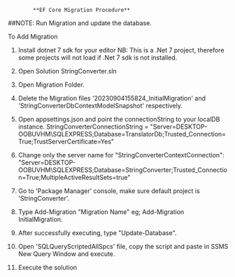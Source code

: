 			**EF Core Migration Procedure**
##NOTE: Run Migration and update the database.


 To Add Migration

1. Install dotnet 7 sdk for your editor NB: This is a .Net 7 project, therefore some projects will not load if .Net 7 sdk is not installed.
2. Open Solution StringConverter.sln

3. Open Migration Folder.

4. Delete the Migration files '20230904155824_InitialMigration' and 'StringConverterDbContextModelSnapshot' respectively.

5. Open appsettings.json and point the connectionString to your localDB instance.
	StringConverterConnectionString = "Server=DESKTOP-OOBUVHM\\SQLEXPRESS;Database=TranslatorDb;Trusted_Connection=True;TrustServerCertificate=Yes"

6. Change only the server name for "StringConverterContextConnection": "Server=DESKTOP-OOBUVHM\\SQLEXPRESS;Database=StringConverter;Trusted_Connection=True;MultipleActiveResultSets=true"

7. Go to 'Package Manager' console, make sure default project is 'StringConverter'.

8. Type Add-Migration "Migration Name" eg; Add-Migration InitialMigration.

9. After successfully executing, type "Update-Database".

10. Open 'SQLQueryScriptedAllSpcs' file, copy the script and paste in SSMS New Query Window and execute.

10. Execute the solution